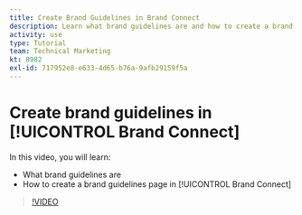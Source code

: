 ```yaml
---
title: Create Brand Guidelines in Brand Connect
description: Learn what brand guidelines are and how to create a brand guidelines page in Brand Connect for [!UICONTROL Workfront DAM].
activity: use
type: Tutorial
team: Technical Marketing
kt: 8982
exl-id: 717952e8-e633-4d65-b76a-9afb29159f5a
---
```

# Create brand guidelines in [!UICONTROL Brand Connect]

In this video, you will learn:

* What brand guidelines are
* How to create a brand guidelines page in [!UICONTROL Brand Connect]

>[!VIDEO](https://video.tv.adobe.com/v/335244/?quality=12)
